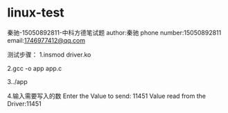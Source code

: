 # linux-test
秦驰-15050892811-中科方德笔试题
author:秦驰
phone number:15050892811
email:1746977412@qq.com

测试步骤：
1.insmod driver.ko

2.gcc -o app app.c

3../app

4.输入需要写入的数
Enter the Value to send:
11451
Value read from the Driver:11451
